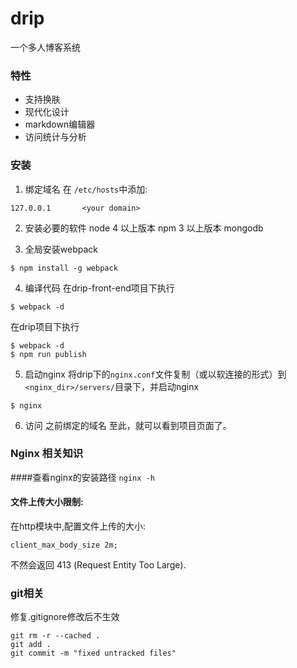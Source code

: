 # drip
一个多人博客系统

### 特性
- 支持换肤
- 现代化设计
- markdown编辑器
- 访问统计与分析

### 安装
1. 绑定域名
在 `/etc/hosts`中添加:
```
127.0.0.1       <your domain>
```

2. 安装必要的软件 
 node 4 以上版本
 npm 3 以上版本
 mongodb

3. 全局安装webpack
```
$ npm install -g webpack
```
4. 编译代码
在drip-front-end项目下执行
```
$ webpack -d
```

在drip项目下执行
```
$ webpack -d
$ npm run publish
```

5. 启动nginx
将drip下的`nginx.conf`文件复制（或以软连接的形式）到`<nginx_dir>/servers/`目录下，并启动nginx
```
$ nginx
```

6. 访问 之前绑定的域名<your domain>
至此，就可以看到项目页面了。



### Nginx 相关知识
####查看nginx的安装路径
`nginx -h`

#### 文件上传大小限制:
在http模块中,配置文件上传的大小:
```nginx
client_max_body_size 2m;
```
不然会返回 413 (Request Entity Too Large). 



### git相关
修复.gitignore修改后不生效
```git
git rm -r --cached .
git add .
git commit -m "fixed untracked files"

```